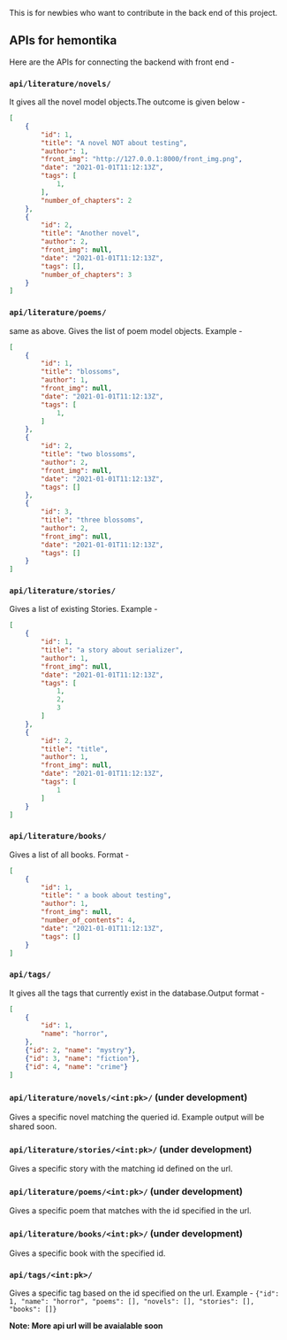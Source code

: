 This is for newbies who want to contribute in the back end of this project.
## APIs for hemontika
Here are the APIs for connecting the backend with front end -
### `api/literature/novels/`
It gives all the novel model objects.The outcome is given below -
```json
[
    {
        "id": 1,
        "title": "A novel NOT about testing",
        "author": 1,
        "front_img": "http://127.0.0.1:8000/front_img.png",
        "date": "2021-01-01T11:12:13Z",
        "tags": [
            1,
        ],
        "number_of_chapters": 2
    },
    {
        "id": 2,
        "title": "Another novel",
        "author": 2,
        "front_img": null,
        "date": "2021-01-01T11:12:13Z",
        "tags": [],
        "number_of_chapters": 3
    }
]
```
### `api/literature/poems/`
same as above. Gives the list of poem model objects. Example -
```json
[
    {
        "id": 1,
        "title": "blossoms",
        "author": 1,
        "front_img": null,
        "date": "2021-01-01T11:12:13Z",
        "tags": [
            1,
        ]
    },
    {
        "id": 2,
        "title": "two blossoms",
        "author": 2,
        "front_img": null,
        "date": "2021-01-01T11:12:13Z",
        "tags": []
    },
    {
        "id": 3,
        "title": "three blossoms",
        "author": 2,
        "front_img": null,
        "date": "2021-01-01T11:12:13Z",
        "tags": []
    }
]
```
### `api/literature/stories/`
Gives a list of existing Stories. Example -
```json
[
    {
        "id": 1,
        "title": "a story about serializer",
        "author": 1,
        "front_img": null,
        "date": "2021-01-01T11:12:13Z",
        "tags": [
            1,
            2,
            3
        ]
    },
    {
        "id": 2,
        "title": "title",
        "author": 1,
        "front_img": null,
        "date": "2021-01-01T11:12:13Z",
        "tags": [
            1
        ]
    }
]
```

### `api/literature/books/`
Gives a list of all books. Format -
```json
[
    {
        "id": 1,
        "title": " a book about testing",
        "author": 1,
        "front_img": null,
        "number_of_contents": 4,
        "date": "2021-01-01T11:12:13Z",
        "tags": []
    }
]
```
### `api/tags/`
It gives all the tags that currently exist in the database.Output format -
```json
[
    {
        "id": 1,
        "name": "horror",
    },
    {"id": 2, "name": "mystry"},
    {"id": 3, "name": "fiction"},
    {"id": 4, "name": "crime"}
]
```
### `api/literature/novels/<int:pk>/`  (under development)
Gives a specific novel matching the queried id. Example output will be shared soon.

### `api/literature/stories/<int:pk>/` (under development)
Gives a specific story with the matching id defined on the url.
### `api/literature/poems/<int:pk>/` (under development)
Gives a specific poem that matches with the id specified in the url.
### `api/literature/books/<int:pk>/` (under development)
Gives a specific book with the specified id.
### `api/tags/<int:pk>/`
Gives a specific tag based on the id specified on the url. Example -
`{"id": 1, "name": "horror", "poems": [], "novels": [], "stories": [], "books": []}`

**Note: More api url will be avaialable soon**